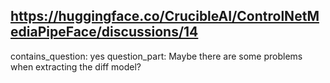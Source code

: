 ## https://huggingface.co/CrucibleAI/ControlNetMediaPipeFace/discussions/14

contains_question: yes
question_part: Maybe there are some problems when extracting the diff model?